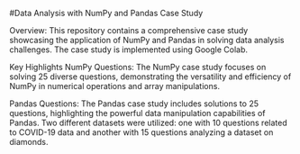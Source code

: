 #Data Analysis with NumPy and Pandas Case Study

Overview:
This repository contains a comprehensive case study showcasing the application of NumPy and Pandas in solving data analysis challenges. The case study is implemented using Google Colab.

Key Highlights
NumPy Questions: The NumPy case study focuses on solving 25 diverse questions, demonstrating the versatility and efficiency of NumPy in numerical operations and array manipulations.

Pandas Questions: The Pandas case study includes solutions to 25 questions, highlighting the powerful data manipulation capabilities of Pandas. Two different datasets were utilized: one with 10 questions related to COVID-19 data and another with 15 questions analyzing a dataset on diamonds.
